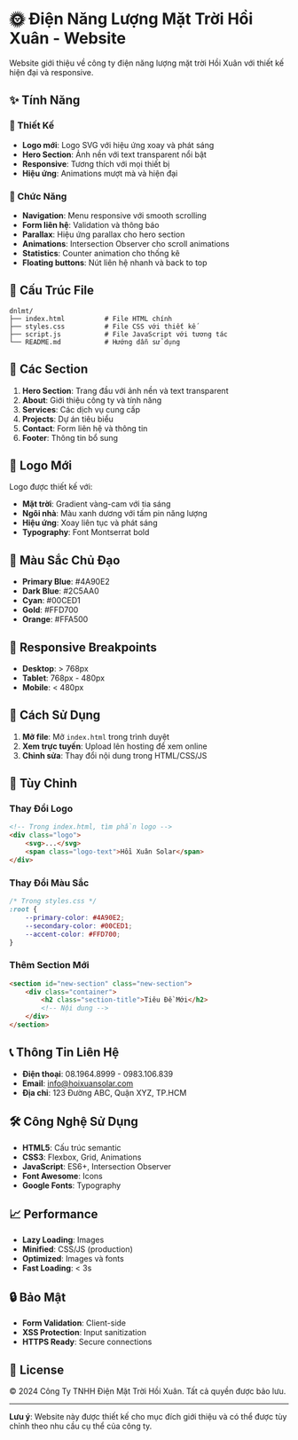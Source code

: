 # 🌞 Điện Năng Lượng Mặt Trời Hồi Xuân - Website

Website giới thiệu về công ty điện năng lượng mặt trời Hồi Xuân với thiết kế hiện đại và responsive.

## ✨ Tính Năng

### 🎨 Thiết Kế
- **Logo mới**: Logo SVG với hiệu ứng xoay và phát sáng
- **Hero Section**: Ảnh nền với text transparent nổi bật
- **Responsive**: Tương thích với mọi thiết bị
- **Hiệu ứng**: Animations mượt mà và hiện đại

### 🚀 Chức Năng
- **Navigation**: Menu responsive với smooth scrolling
- **Form liên hệ**: Validation và thông báo
- **Parallax**: Hiệu ứng parallax cho hero section
- **Animations**: Intersection Observer cho scroll animations
- **Statistics**: Counter animation cho thống kê
- **Floating buttons**: Nút liên hệ nhanh và back to top

## 📁 Cấu Trúc File

```
dnlmt/
├── index.html          # File HTML chính
├── styles.css          # File CSS với thiết kế
├── script.js           # File JavaScript với tương tác
└── README.md           # Hướng dẫn sử dụng
```

## 🎯 Các Section

1. **Hero Section**: Trang đầu với ảnh nền và text transparent
2. **About**: Giới thiệu công ty và tính năng
3. **Services**: Các dịch vụ cung cấp
4. **Projects**: Dự án tiêu biểu
5. **Contact**: Form liên hệ và thông tin
6. **Footer**: Thông tin bổ sung

## 🎨 Logo Mới

Logo được thiết kế với:
- **Mặt trời**: Gradient vàng-cam với tia sáng
- **Ngôi nhà**: Màu xanh dương với tấm pin năng lượng
- **Hiệu ứng**: Xoay liên tục và phát sáng
- **Typography**: Font Montserrat bold

## 🌈 Màu Sắc Chủ Đạo

- **Primary Blue**: #4A90E2
- **Dark Blue**: #2C5AA0
- **Cyan**: #00CED1
- **Gold**: #FFD700
- **Orange**: #FFA500

## 📱 Responsive Breakpoints

- **Desktop**: > 768px
- **Tablet**: 768px - 480px
- **Mobile**: < 480px

## 🚀 Cách Sử Dụng

1. **Mở file**: Mở `index.html` trong trình duyệt
2. **Xem trực tuyến**: Upload lên hosting để xem online
3. **Chỉnh sửa**: Thay đổi nội dung trong HTML/CSS/JS

## 🔧 Tùy Chỉnh

### Thay Đổi Logo
```html
<!-- Trong index.html, tìm phần logo -->
<div class="logo">
    <svg>...</svg>
    <span class="logo-text">Hồi Xuân Solar</span>
</div>
```

### Thay Đổi Màu Sắc
```css
/* Trong styles.css */
:root {
    --primary-color: #4A90E2;
    --secondary-color: #00CED1;
    --accent-color: #FFD700;
}
```

### Thêm Section Mới
```html
<section id="new-section" class="new-section">
    <div class="container">
        <h2 class="section-title">Tiêu Đề Mới</h2>
        <!-- Nội dung -->
    </div>
</section>
```

## 📞 Thông Tin Liên Hệ

- **Điện thoại**: 08.1964.8999 - 0983.106.839
- **Email**: info@hoixuansolar.com
- **Địa chỉ**: 123 Đường ABC, Quận XYZ, TP.HCM

## 🛠️ Công Nghệ Sử Dụng

- **HTML5**: Cấu trúc semantic
- **CSS3**: Flexbox, Grid, Animations
- **JavaScript**: ES6+, Intersection Observer
- **Font Awesome**: Icons
- **Google Fonts**: Typography

## 📈 Performance

- **Lazy Loading**: Images
- **Minified**: CSS/JS (production)
- **Optimized**: Images và fonts
- **Fast Loading**: < 3s

## 🔒 Bảo Mật

- **Form Validation**: Client-side
- **XSS Protection**: Input sanitization
- **HTTPS Ready**: Secure connections

## 📝 License

© 2024 Công Ty TNHH Điện Mặt Trời Hồi Xuân. Tất cả quyền được bảo lưu.

---

**Lưu ý**: Website này được thiết kế cho mục đích giới thiệu và có thể được tùy chỉnh theo nhu cầu cụ thể của công ty.

